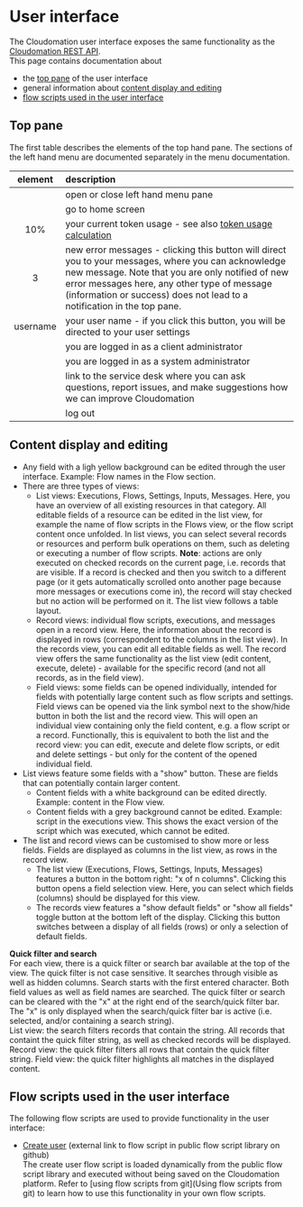# User interface

The Cloudomation user interface exposes the same functionality as the [Cloudomation REST API](/explorer).  
This page contains documentation about
- the [top pane](#toppane) of the user interface
- general information about [content display and editing](#contentdisplayandediting)
- [flow scripts used in the user interface](#flowscriptsusedintheuserinterface)

## Top pane
The first table describes the elements of the top hand pane. The sections of the left hand menu are documented separately in the menu documentation.

|element|description|
|:---:|:---|
|<i class="fa fa-fw fa-bars"></i>|open or close left hand menu pane|
|<span class="fa-stack"><i class="fa fa-stack-2x fa-cloud" style="color: #5e8ebd"></i><i class="fa fa-stack-1x fa-star fa-inverse"></i></span>| go to home screen |
|<a class="nav-link btn btn-xs btn-transparent ml-3"><i class="fa fa-fw fa-tachometer"></i><span class="ml-1" data-bind="text: capacityPercent">10</span><span class="ml-1">%</span></a>| your current token usage - see also [token usage calculation](Token+usage+calculation)|
|<a class="nav-link btn btn-xs btn-transparent ml-3"><i class="fa fa-fw fa-envelope-o"></i><span class="ml-1 badge badge-pill badge-danger" data-bind="text: openErrorMessageCounter">3</span></a>|new error messages - clicking this button will direct you to your messages, where you can acknowledge new message. Note that you are only notified of new error messages here, any other type of message (information or success) does not lead to a notification in the top pane.|  
|<a class="nav-link btn btn-xs btn-transparent ml-3"><i class="fa fa-user"></i><span class="ml-1 d-none d-sm-inline-block">username</span></a>| your user name - if you click this button, you will be directed to your user settings|  
|<span class="ml-1 text-warning"><i class="fa fa-vcard-o"></i></span>| you are logged in as a client administrator |
|<span class="ml-1 text-danger"><i class="fa fa-vcard"></i></span>| you are logged in as a system administrator |
|<i class="fa fa-fw fa-question-circle"></i>| link to the service desk where you can ask questions, report issues, and make suggestions how we can improve Cloudomation|  
|<i class="fa fa-fw fa-sign-out"></i>| log out|

## Content display and editing
- Any field with a ligh yellow background can be edited through the user interface. Example: Flow names in the Flow section.
- There are three types of views:
    - List views: Executions, Flows, Settings, Inputs, Messages. Here, you have an overview of all existing resources in that category. All editable fields of a resource can be edited in the list view, for example the name of flow scripts in the Flows view, or the flow script content once unfolded. In list views, you can select several records or resources and perform bulk operations on them, such as deleting or executing a number of flow scripts. **Note**: actions are only executed on checked records on the current page, i.e. records that are visible. If a record is checked and then you switch to a different page (or it gets automatically scrolled onto another page because more messages or executions come in), the record will stay checked but no action will be performed on it. The list view follows a table layout.
    - Record views: individual flow scripts, executions, and messages open in a record view. Here, the information about the record is displayed in rows (correspondent to the columns in the list view). In the records view, you can edit all editable fields as well. The record view offers the same functionality as the list view (edit content, execute, delete) - available for the specific record (and not all records, as in the field view).
    - Field views: some fields can be opened individually, intended for fields with potentially large content such as flow scripts and settings. Field views can be opened via the link symbol next to the show/hide button in both the list and the record view. This will open an individual view containing only the field content, e.g. a flow script or a record. Functionally, this is equivalent to both the list and the record view: you can edit, execute and delete flow scripts, or edit and delete settings - but only for the content of the opened individual field.
- List views feature some fields with a "show" button. These are fields that can potentially contain larger content.
    - Content fields with a white background can be edited directly. Example: content in the Flow view.
    - Content fields with a grey background cannot be edited. Example: script in the executions view. This shows the  exact version of the script which was executed, which cannot be edited.
- The list and record views can be customised to show more or less fields. Fields are displayed as columns in the list view, as rows in the record view.
    - The list view (Executions, Flows, Settings, Inputs, Messages) features a button in the bottom right: "x of n columns". Clicking this button opens a field selection view. Here, you can select which fields (columns) should be displayed for this view.
    - The records view features a "show default fields" or "show all fields" toggle button at the bottom left of the display. Clicking this button switches between a display of all fields (rows) or only a selection of default fields.

**Quick filter and search**  
For each view, there is a quick filter or search bar available at the top of the view. The quick filter is not case sensitive. It searches through visible as well as hidden columns. Search starts with the first entered character. Both field values as well as field names are searched. The quick filter or search can be cleared with the "x" at the  right end of the search/quick filter bar. The "x" is only displayed when the search/quick filter bar is active (i.e. selected, and/or containing a search string).  
List view: the search filters records that contain the string. All records that containt the quick filter string, as well as checked records will be displayed.  
Record view: the quick filter filters all rows that contain the quick filter string.
Field view: the quick filter highlights all matches in the displayed content.

##  Flow scripts used in the user interface
The following flow scripts are used to provide functionality in the user interface:
- [Create user](https://github.com/starflows/library/blob/master/Create%20User.py) (external link to flow script in public flow script library on github)  
The create user flow script is loaded dynamically from the public flow script library and executed without being saved on the Cloudomation platform. Refer to [using flow scripts from git](Using flow scripts from git) to learn how to use this functionality in your own flow scripts.
